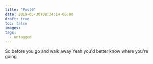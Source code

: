 ```yaml
---
title: "Post0"
date: 2019-05-30T08:34:14-06:00
draft: true
toc: false
images:
tags:
  - untagged
---
```

So before you go and walk away
Yeah you'd better know where you're going
